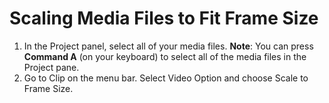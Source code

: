 # Scaling Media Files to Fit Frame Size

1. In the Project panel, select all of your media files. **Note**: You can press **Command A** \(on your keyboard\) to select all of the media files in the Project pane. 
2. Go to Clip on the menu bar. Select Video Option and choose Scale to Frame Size.



